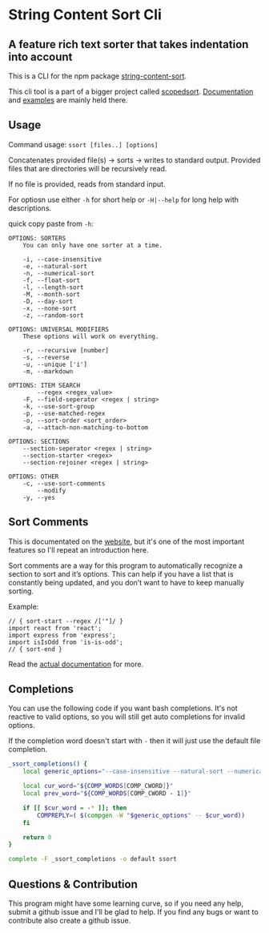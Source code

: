 # String Content Sort Cli

## A feature rich text sorter that takes indentation into account

This is a CLI for the npm package [string-content-sort](https://www.npmjs.com/package/string-content-sort).

This cli tool is a part of a bigger project called
[scopedsort](https://scopedsort.netlify.app/).
[Documentation](https://scopedsort.netlify.app/docs) and
[examples](https://scopedsort.netlify.app/examples) are mainly held there.

## Usage

Command usage: `ssort [files..] [options]`

Concatenates provided file(s) -> sorts -> writes to standard output.
Provided files that are directories will be recursively read.

If no file is provided, reads from standard input.

For optiosn use either `-h` for short help or `-H|--help` for long
help with descriptions.

quick copy paste from `-h`:

```
OPTIONS: SORTERS
    You can only have one sorter at a time.

    -i, --case-insensitive
    -e, --natural-sort
    -n, --numerical-sort
    -f, --float-sort
    -l, --length-sort
    -M, --month-sort
    -D, --day-sort
    -x, --none-sort
    -z, --random-sort

OPTIONS: UNIVERSAL MODIFIERS
    These options will work on everything.

    -r, --recursive [number]
    -s, --reverse
    -u, --unique ['i']
    -m, --markdown

OPTIONS: ITEM SEARCH
        --regex <regex_value>
    -F, --field-seperator <regex | string>
    -k, --use-sort-group
    -p, --use-matched-regex
    -o, --sort-order <sort_order>
    -a, --attach-non-matching-to-bottom

OPTIONS: SECTIONS
    --section-seperator <regex | string>
    --section-starter <regex>
    --section-rejoiner <regex | string>

OPTIONS: OTHER
    -c, --use-sort-comments
        --modify
    -y, --yes
```

## Sort Comments

This is documentated on the [website](https://scopedsort.netlify.app/docs#sort-comments), but
it's one of the most important features so I'll repeat an introduction here.

Sort comments are a way for this program to automatically recognize a section to
sort and it’s options. This can help if you have a list that is constantly being
updated, and you don’t want to have to keep manually sorting.

Example:

```
// { sort-start --regex /['"]/ }
import react from 'react';
import express from 'express';
import isIsOdd from 'is-is-odd';
// { sort-end }
```

Read the [actual documentation](https://scopedsort.netlify.app/docs#sort-comments) for more.

## Completions

You can use the following code if you want bash completions. It's not reactive to valid options, so you will still get auto completions for invalid options.

If the completion word doesn't start with `-` then it will just use the default
file completion.

```bash
_ssort_completions() {
    local generic_options="--case-insensitive --natural-sort --numerical-sort --float-sort --length-sort --month-sort --day-sort --none-sort --random-sort --recursive --reverse --unique --markdown --regex --field-seperator --use-sort-group --use-matched-regex --sort-order --attach-non-matching-to-bottom --section-seperator --section-starter --section-rejoiner --use-sort-comments --modify --yes"

    local cur_word="${COMP_WORDS[COMP_CWORD]}"
    local prev_word="${COMP_WORDS[COMP_CWORD - 1]}"

    if [[ $cur_word = -* ]]; then
        COMPREPLY=( $(compgen -W "$generic_options" -- $cur_word))
    fi

    return 0
}

complete -F _ssort_completions -o default ssort

```

## Questions & Contribution

This program might have some learning curve, so if you need any help, submit a
github issue and I'll be glad to help. If you find any bugs or want to
contribute also create a github issue.
